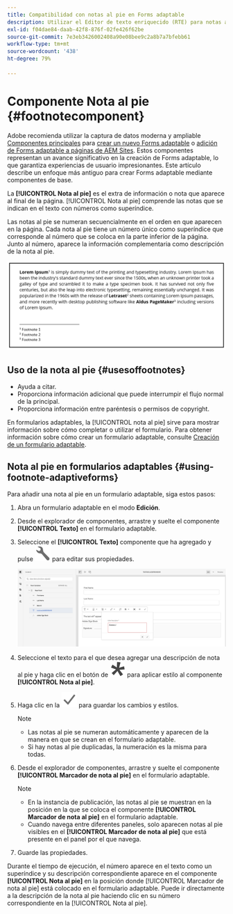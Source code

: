 ```yaml
---
title: Compatibilidad con notas al pie en Forms adaptable
description: Utilizar el Editor de texto enriquecido (RTE) para notas al pie de página en un formulario adaptable.
exl-id: f04dae84-daab-42f8-876f-02fe426f62be
source-git-commit: 7e3eb3426002408a90e08bee9c2a8b7a7bfebb61
workflow-type: tm+mt
source-wordcount: '438'
ht-degree: 79%

---
```


# Componente Nota al pie {#footnotecomponent}

<span class="preview"> Adobe recomienda utilizar la captura de datos moderna y ampliable [Componentes principales](https://experienceleague.adobe.com/docs/experience-manager-core-components/using/adaptive-forms/introduction.html?lang=es) para [crear un nuevo Forms adaptable](/help/forms/creating-adaptive-form-core-components.md) o [adición de Forms adaptable a páginas de AEM Sites](/help/forms/create-or-add-an-adaptive-form-to-aem-sites-page.md). Estos componentes representan un avance significativo en la creación de Forms adaptable, lo que garantiza experiencias de usuario impresionantes. Este artículo describe un enfoque más antiguo para crear Forms adaptable mediante componentes de base. </span>

La **[!UICONTROL Nota al pie]** es el extra de información o nota que aparece al final de la página. [!UICONTROL Nota al pie] comprende las notas que se indican en el texto con números como superíndice.

Las notas al pie se numeran secuencialmente en el orden en que aparecen en la página. Cada nota al pie tiene un número único como superíndice que corresponde al número que se coloca en la parte inferior de la página. Junto al número, aparece la información complementaria como descripción de la nota al pie.

![Descripción de la nota al pie](/help/forms/assets/footnote_description.png)


## Uso de la nota al pie {#usesoffootnotes}

* Ayuda a citar.
* Proporciona información adicional que puede interrumpir el flujo normal de la principal.
* Proporciona información entre paréntesis o permisos de copyright.

En formularios adaptables, la [!UICONTROL nota al pie] sirve para mostrar información sobre cómo completar o utilizar el formulario. Para obtener información sobre cómo crear un formulario adaptable, consulte [Creación de un formulario adaptable](https://experienceleague.adobe.com/docs/experience-manager-cloud-service/content/forms/create-an-adaptive-form/create-an-adaptive-form-on-forms-cs/creating-adaptive-form.html?lang=es).

## Nota al pie en formularios adaptables {#using-footnote-adaptiveforms}

Para añadir una nota al pie en un formulario adaptable, siga estos pasos:
1. Abra un formulario adaptable en el modo **Edición**.
1. Desde el explorador de componentes, arrastre y suelte el componente **[!UICONTROL Texto]** en el formulario adaptable.
1. Seleccione el **[!UICONTROL Texto]** componente que ha agregado y pulse ![cmppr](assets/configure-icon.svg) para editar sus propiedades.

   ![Nota al pie en formularios adaptables](/help/forms/assets/footnote_rte.png)

1. Seleccione el texto para el que desea agregar una descripción de nota al pie y haga clic en el botón de  ![estrella](/help/forms/assets/asterisk.svg) para aplicar estilo al componente **[!UICONTROL Nota al pie]**.

1. Haga clic en la ![verificación](/help/forms/assets/save_icon.svg) para guardar los cambios y estilos.

   >[!NOTE]
   >
   >* Las notas al pie se numeran automáticamente y aparecen de la manera en que se crean en el formulario adaptable.
   >* Si hay notas al pie duplicadas, la numeración es la misma para todas.

1. Desde el explorador de componentes, arrastre y suelte el componente **[!UICONTROL Marcador de nota al pie]** en el formulario adaptable.
   >[!NOTE]
   >
   >* En la instancia de publicación, las notas al pie se muestran en la posición en la que se coloca el componente **[!UICONTROL Marcador de nota al pie]** en el formulario adaptable.
   >* Cuando navega entre diferentes paneles, solo aparecen notas al pie visibles en el **[!UICONTROL Marcador de nota al pie]** que está presente en el panel por el que navega.

1. Guarde las propiedades.

Durante el tiempo de ejecución, el número aparece en el texto como un superíndice y su descripción correspondiente aparece en el componente **[!UICONTROL Nota al pie]** en la posición donde [!UICONTROL Marcador de nota al pie] está colocado en el formulario adaptable. Puede ir directamente a la descripción de la nota al pie haciendo clic en su número correspondiente en la [!UICONTROL Nota al pie].
